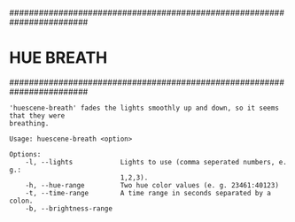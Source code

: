 ########################################################################
# HUE BREATH
########################################################################

```
'huescene-breath' fades the lights smoothly up and down, so it seems that they were
breathing.

Usage: huescene-breath <option>

Options:
    -l, --lights            Lights to use (comma seperated numbers, e. g.:
                            1,2,3).
    -h, --hue-range         Two hue color values (e. g. 23461:40123)
    -t, --time-range        A time range in seconds separated by a colon.
    -b, --brightness-range
```
